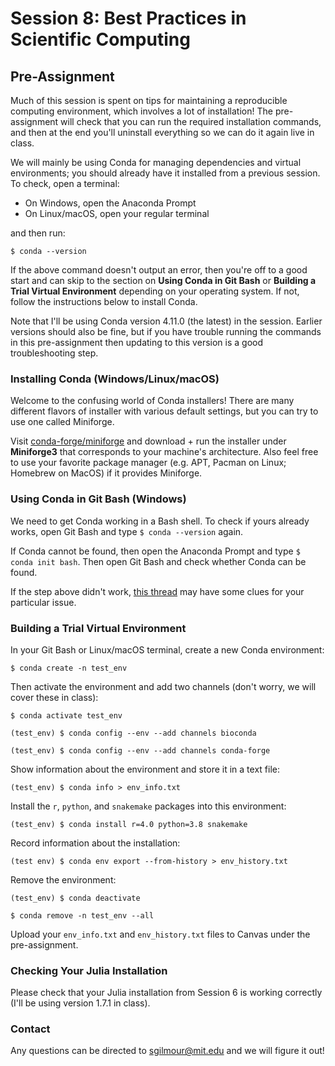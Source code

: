 # Session 8: Best Practices in Scientific Computing

## Pre-Assignment

Much of this session is spent on tips for maintaining a reproducible computing environment, which involves a lot of installation! The pre-assignment will check that you can run the required installation commands, and then at the end you'll uninstall everything so we can do it again live in class.

We will mainly be using Conda for managing dependencies and virtual environments; you should already have it installed from a previous session. To check, open a terminal:

- On Windows, open the Anaconda Prompt
- On Linux/macOS, open your regular terminal

and then run:

`$ conda --version`

If the above command doesn't output an error, then you're off to a good start and can skip to the section on **Using Conda in Git Bash** or **Building a Trial Virtual Environment** depending on your operating system. If not, follow the instructions below to install Conda.

Note that I'll be using Conda version 4.11.0 (the latest) in the session. Earlier versions should also be fine, but if you have trouble running the commands in this pre-assignment then updating to this version is a good troubleshooting step.

### Installing Conda (Windows/Linux/macOS)

Welcome to the confusing world of Conda installers! There are many different flavors of installer with various default settings, but you can try to use one called Miniforge.

Visit [conda-forge/miniforge](https://github.com/conda-forge/miniforge) and download + run the installer under **Miniforge3** that corresponds to your machine's architecture. Also feel free to use your favorite package manager (e.g. APT, Pacman on Linux; Homebrew on MacOS) if it provides Miniforge.

### Using Conda in Git Bash (Windows)

We need to get Conda working in a Bash shell. To check if yours already works, open Git Bash and type `$ conda --version` again.

If Conda cannot be found, then open the Anaconda Prompt and type `$ conda init bash`. Then open Git Bash and check whether Conda can be found.

If the step above didn't work, [this thread](https://stackoverflow.com/a/68415492) may have some clues for your particular issue.

### Building a Trial Virtual Environment

In your Git Bash or Linux/macOS terminal, create a new Conda environment:

`$ conda create -n test_env`

Then activate the environment and add two channels (don't worry, we will cover these in class):

`$ conda activate test_env`

`(test_env) $ conda config --env --add channels bioconda`

`(test_env) $ conda config --env --add channels conda-forge`

Show information about the environment and store it in a text file:

`(test_env) $ conda info > env_info.txt`

Install the `r`, `python`, and `snakemake` packages into this environment:

`(test_env) $ conda install r=4.0 python=3.8 snakemake`

Record information about the installation:

`(test env) $ conda env export --from-history > env_history.txt`

Remove the environment:

`(test_env) $ conda deactivate`

`$ conda remove -n test_env --all`

Upload your `env_info.txt` and `env_history.txt` files to Canvas under the pre-assignment.

### Checking Your Julia Installation

Please check that your Julia installation from Session 6 is working correctly (I'll be using version 1.7.1 in class).

### Contact

Any questions can be directed to <sgilmour@mit.edu> and we will figure it out!
